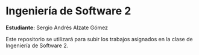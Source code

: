 # Ingeniería de Software 2

**Estudiante:** Sergio Andrés Alzate Gómez

Este repositorio se utilizará para subir los trabajos asignados en la clase de Ingeniería de Software 2.
